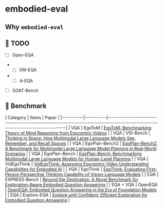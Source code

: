 # embodied-eval

## Why `embodied-eval`


## 🚀 TODO
- [ ] Open-EQA
- - [ ] EM-EQA 
- - [ ] A-EQA 
- [ ] GOAT-Bench

## 🎁 Benchmark
[//]: # (video/3d/image, reasoning+temporal+spatial)
| Category  | Items     | Paper                                                                                                                                |
|-----------|-----------|--------------------------------------------------------------------------------------------------------------------------------------|
| VQA       | EgoToM    | [EgoToM: Benchmarking Theory of Mind Reasoning from Egocentric Videos](https://arxiv.org/pdf/2503.22152)                             |
| VQA       | VSI-Bench | [Thinking in Space: How Multimodal Large Language Models See, Remember, and Recall Spaces](https://arxiv.org/abs/2412.14171)         |
| VQA       | EgoPlan-Bench2 | [EgoPlan-Bench2: A Benchmark for Multimodal Large Language Model Planning in Real-World Scenarios](https://arxiv.org/abs/2412.04447) |
| VQA       | EgoPlan-Bench | [EgoPlan-Bench: Benchmarking Multimodal Large Language Models for Human-Level Planning](https://arxiv.org/pdf/2312.06722)            |
| VQA       | VidEgoThink   | [VidEgoThink: Assessing Egocentric Video Understanding Capabilities for Embodied AI](https://arxiv.org/pdf/2410.11623)                                                                                                                                 |
| VQA       | EgoThink | [EgoThink: Evaluating First-Person Perspective Thinking Capability of Vision-Language Models](https://arxiv.org/pdf/2311.15596)                                                            |
| EQA       | EXPRESS-Bench | [Beyond the Destination: A Novel Benchmark for Exploration-Aware Embodied Question Answering](https://arxiv.org/pdf/2503.11117)      |
| EQA + VQA | OpenEQA   | [OpenEQA: Embodied Question Answering in the Era of Foundation Models](https://open-eqa.github.io/assets/pdfs/paper.pdf)             |
| EQA       | Explore-EQA | [Explore until Confident: Efficient Exploration for Embodied Question Answering](https://arxiv.org/pdf/2403.15941)                   |
